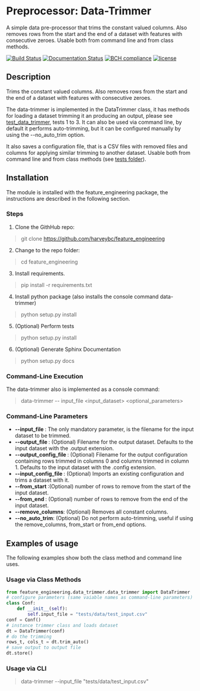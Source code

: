 # Preprocessor: Data-Trimmer

A simple data pre-processor that trims the constant valued columns.  Also removes rows from the start and the end of a dataset with features with consecutive zeroes. Usable both from command line and from class methods.

[![Build Status](https://travis-ci.org/harveybc/feature_engineering.svg?branch=master)](https://travis-ci.org/harveybc/feature_engineering)
[![Documentation Status](https://readthedocs.org/projects/docs/badge/?version=latest)](https://harveybc-feature_engineering.readthedocs.io/en/latest/)
[![BCH compliance](https://bettercodehub.com/edge/badge/harveybc/feature_engineering?branch=master)](https://bettercodehub.com/)
[![license](https://img.shields.io/github/license/mashape/apistatus.svg?maxAge=2592000)](https://github.com/harveybc/feature_engineering/blob/master/LICENSE)

## Description

Trims the constant valued columns. Also removes rows from the start and the end of a dataset with features with consecutive zeroes. 

The data-trimmer is implemented in the DataTrimmer class, it has methods for loading a dataset trimming it an producing an  output, please see [test_data_trimmer](https://github.com/harveybc/feature_engineering/blob/master/tests/data_trimmer/test_data_trimmer.py), tests 1 to 3. It can also be used via command line, by default it performs auto-trimming, but it can be configured manually by using the --no_auto_trim option.

It also saves a configuration file, that is a CSV files with removed files and columns for applying similar  trimming to another dataset. Usable both from command line and from class methods (see [tests folder](https://github.com/harveybc/feature_engineering/tree/master/tests)).

## Installation

The module is installed with the feature_engineering package, the instructions are described in the following section.

### Steps
1. Clone the GithHub repo:   
> git clone https://github.com/harveybc/feature_engineering
2. Change to the repo folder:
> cd feature_engineering
3. Install requirements.
> pip install -r requirements.txt
4. Install python package (also installs the console command data-trimmer)
> python setup.py install
5. (Optional) Perform tests
> python setup.py install
6. (Optional) Generate Sphinx Documentation
> python setup.py docs

### Command-Line Execution

The data-trimmer also is implemented as a console command:
> data-trimmer -- input_file <input_dataset> <optional_parameters>

### Command-Line Parameters

* __--input_file <filename>__: The only mandatory parameter, is the filename for the input dataset to be trimmed.
* __--output_file <filename>__: (Optional) Filename for the output dataset. Defaults to the input dataset with the .output extension.
* __--output_config_file <filename>__: (Optional) Filename for the output configuration containing rows trimmed in columns 0 and columns trimmed in column 1. Defaults to the input dataset with the .config extension.
* __--input_config_file <filename>__: (Optional) Imports an existing configuration and trims a dataset with it.
* __--from_start <val>__:(Optional) number of rows to remove from the start of the input dataset.
* __--from_end <val>__: (Optional) number of rows to remove from the end of the input dataset.
* __--remove_columns__: (Optional) Removes all constant columns.
* __--no_auto_trim__: (Optional) Do not perform auto-trimming, useful if using the remove_columns, from_start or from_end options.

## Examples of usage
The following examples show both the class method and command line uses.

### Usage via Class Methods
```python
from feature_engineering.data_trimmer.data_trimmer import DataTrimmer
# configure parameters (same vaiable names as command-line parameters)
class Conf:
    def __init__(self):
        self.input_file = "tests/data/test_input.csv"
conf = Conf()
# instance trimmer class and loads dataset
dt = DataTrimmer(conf)
# do the trimming
rows_t, cols_t = dt.trim_auto()
# save output to output file
dt.store()
```

### Usage via CLI

> data-trimmer --input_file "tests/data/test_input.csv"






